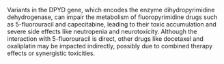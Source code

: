 Variants in the DPYD gene, which encodes the enzyme dihydropyrimidine dehydrogenase, can impair the metabolism of fluoropyrimidine drugs such as 5-fluorouracil and capecitabine, leading to their toxic accumulation and severe side effects like neutropenia and neurotoxicity. Although the interaction with 5-fluorouracil is direct, other drugs like docetaxel and oxaliplatin may be impacted indirectly, possibly due to combined therapy effects or synergistic toxicities.
